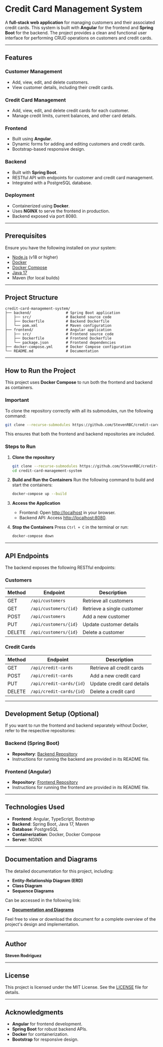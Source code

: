 # Credit Card Management System

A **full-stack web application** for managing customers and their associated credit cards. This system is built with **Angular** for the frontend and **Spring Boot** for the backend. The project provides a clean and functional user interface for performing CRUD operations on customers and credit cards.

---

## Features

### Customer Management
- Add, view, edit, and delete customers.
- View customer details, including their credit cards.

### Credit Card Management
- Add, view, edit, and delete credit cards for each customer.
- Manage credit limits, current balances, and other card details.

### Frontend
- Built using **Angular**.
- Dynamic forms for adding and editing customers and credit cards.
- Bootstrap-based responsive design.

### Backend
- Built with **Spring Boot**.
- RESTful API with endpoints for customer and credit card management.
- Integrated with a PostgreSQL database.

### Deployment
- Containerized using **Docker**.
- Uses **NGINX** to serve the frontend in production.
- Backend exposed via port 8080.

---

## Prerequisites
Ensure you have the following installed on your system:
- [Node.js](https://nodejs.org) (v18 or higher)
- [Docker](https://www.docker.com/)
- [Docker Compose](https://docs.docker.com/compose/)
- [Java 17](https://www.oracle.com/java/technologies/javase/jdk17-archive-downloads.html)
- Maven (for local builds)

---

## Project Structure
```plaintext
credit-card-management-system/
├── backend/                # Spring Boot application
│   ├── src/                # Backend source code
│   ├── Dockerfile          # Backend Dockerfile
│   └── pom.xml             # Maven configuration
├── frontend/               # Angular application
│   ├── src/                # Frontend source code
│   ├── Dockerfile          # Frontend Dockerfile
│   └── package.json        # Frontend dependencies
├── docker-compose.yml      # Docker Compose configuration
└── README.md               # Documentation
```

---

## How to Run the Project
This project uses **Docker Compose** to run both the frontend and backend as containers.

### Important
To clone the repository correctly with all its submodules, run the following command:
```bash
git clone --recurse-submodules https://github.com/StevenRBC/credit-card-management-system.git
```
This ensures that both the frontend and backend repositories are included.

### Steps to Run
1. **Clone the repository**
   ```bash
   git clone --recurse-submodules https://github.com/StevenRBC/credit-card-management-system.git
   cd credit-card-management-system
   ```

2. **Build and Run the Containers**
   Run the following command to build and start the containers:
   ```bash
   docker-compose up --build
   ```

3. **Access the Application**
   - Frontend: Open [http://localhost](http://localhost) in your browser.
   - Backend API: Access [http://localhost:8080](http://localhost:8080).

4. **Stop the Containers**
   Press `Ctrl + C` in the terminal or run:
   ```bash
   docker-compose down
   ```

---

## API Endpoints
The backend exposes the following RESTful endpoints:

### Customers
| Method | Endpoint                 | Description                 |
|--------|--------------------------|-----------------------------|
| GET    | `/api/customers`         | Retrieve all customers      |
| GET    | `/api/customers/{id}`    | Retrieve a single customer  |
| POST   | `/api/customers`         | Add a new customer          |
| PUT    | `/api/customers/{id}`    | Update customer details     |
| DELETE | `/api/customers/{id}`    | Delete a customer           |

### Credit Cards
| Method | Endpoint                      | Description                       |
|--------|-------------------------------|-----------------------------------|
| GET    | `/api/credit-cards`           | Retrieve all credit cards         |
| POST   | `/api/credit-cards`           | Add a new credit card             |
| PUT    | `/api/credit-cards/{id}`      | Update credit card details        |
| DELETE | `/api/credit-cards/{id}`      | Delete a credit card              |

---

## Development Setup (Optional)
If you want to run the frontend and backend separately without Docker, refer to the respective repositories:

### Backend (Spring Boot)
- **Repository**: [Backend Repository](<https://github.com/StevenRBC/credit-card-api>)
- Instructions for running the backend are provided in its README file.

### Frontend (Angular)
- **Repository**: [Frontend Repository](<https://github.com/StevenRBC/credit-card-management>)
- Instructions for running the frontend are provided in its README file.

---

## Technologies Used
- **Frontend**: Angular, TypeScript, Bootstrap
- **Backend**: Spring Boot, Java 17, Maven
- **Database**: PostgreSQL
- **Containerization**: Docker, Docker Compose
- **Server**: NGINX
---

## Documentation and Diagrams

The detailed documentation for this project, including:

- **Entity-Relationship Diagram (ERD)**
- **Class Diagram**
- **Sequence Diagrams**

Can be accessed in the following link:

- **[Documentation and Diagrams](https://docs.google.com/document/d/1hgjb_67UU_B8hA21AQs_-L9li56wlIqPKkADegCrBss/edit?usp=sharing)**

Feel free to view or download the document for a complete overview of the project's design and implementation.

---

## Author
**Steven Rodriguez**

---

## License
This project is licensed under the MIT License. See the [LICENSE](LICENSE) file for details.

---

## Acknowledgments
- **Angular** for frontend development.
- **Spring Boot** for robust backend APIs.
- **Docker** for containerization.
- **Bootstrap** for responsive design.
